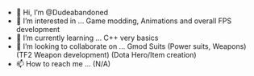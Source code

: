 - 👋 Hi, I’m @Dudeabandoned
- 👀 I’m interested in ... Game modding, Animations and overall FPS development
- 🌱 I’m currently learning ... C++ very basics
- 💞️ I’m looking to collaborate on ... Gmod Suits (Power suits, Weapons) (TF2 Weapon development) (Dota Hero/Item creation)
- 📫 How to reach me ... (N/A)

<!---
Dudeabandoned/Dudeabandoned is a ✨ special ✨ repository because its `README.md` (this file) appears on your GitHub profile.
You can click the Preview link to take a look at your changes.
--->
